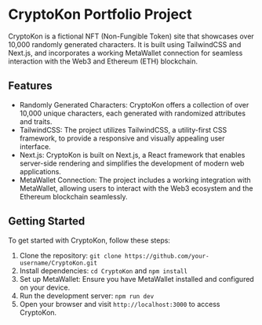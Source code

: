 # CryptoKon Portfolio Project

CryptoKon is a fictional NFT (Non-Fungible Token) site that showcases over 10,000 randomly generated characters. It is built using TailwindCSS and Next.js, and incorporates a working MetaWallet connection for seamless interaction with the Web3 and Ethereum (ETH) blockchain.

## Features

- Randomly Generated Characters: CryptoKon offers a collection of over 10,000 unique characters, each generated with randomized attributes and traits.
- TailwindCSS: The project utilizes TailwindCSS, a utility-first CSS framework, to provide a responsive and visually appealing user interface.
- Next.js: CryptoKon is built on Next.js, a React framework that enables server-side rendering and simplifies the development of modern web applications.
- MetaWallet Connection: The project includes a working integration with MetaWallet, allowing users to interact with the Web3 ecosystem and the Ethereum blockchain seamlessly.

## Getting Started

To get started with CryptoKon, follow these steps:

1. Clone the repository: `git clone https://github.com/your-username/CryptoKon.git`
2. Install dependencies: `cd CryptoKon` and `npm install`
3. Set up MetaWallet: Ensure you have MetaWallet installed and configured on your device.
4. Run the development server: `npm run dev`
5. Open your browser and visit `http://localhost:3000` to access CryptoKon.
